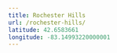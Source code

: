 ```yaml
---
title: Rochester Hills
url: /rochester-hills/
latitude: 42.6583661
longitude: -83.14993220000001
---
```

